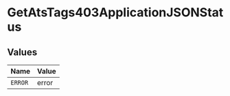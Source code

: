 # GetAtsTags403ApplicationJSONStatus


## Values

| Name    | Value   |
| ------- | ------- |
| `ERROR` | error   |